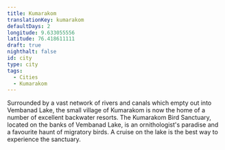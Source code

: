 ```yaml
---
title: Kumarakom
translationKey: kumarakom
defaultDays: 2
longitude: 9.633055556
latitude: 76.418611111
draft: true
nighthalt: false
id: city
type: city
tags:
  - Cities
  - Kumarakom
---
```

Surrounded by a vast network of rivers and canals which empty out into Vembanad Lake, the small village of Kumarakom is now the home of a number of excellent backwater resorts. The Kumarakom Bird Sanctuary, located on the banks of Vembanad Lake, is an ornithologist's paradise and a favourite haunt of migratory birds. A cruise on the lake is the best way to experience the sanctuary.